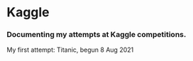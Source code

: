 # Kaggle

### Documenting my attempts at Kaggle competitions.

My first attempt: Titanic, begun 8 Aug 2021
